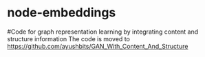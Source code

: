 # node-embeddings
#Code for graph representation learning by integrating content and structure information
The code is moved to https://github.com/ayushbits/GAN_With_Content_And_Structure
